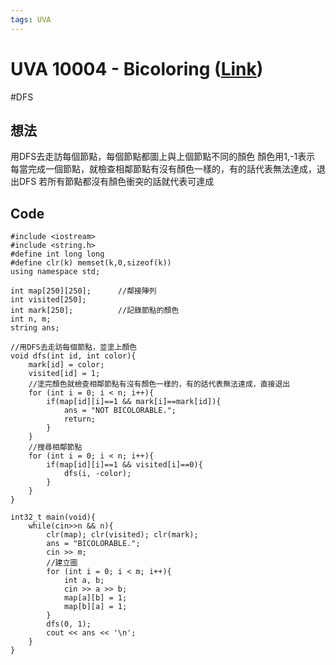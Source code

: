 ```yaml
---
tags: UVA
---
```

# UVA 10004 - Bicoloring ([Link](https://onlinejudge.org/external/100/10004.pdf))
#DFS
## 想法
用DFS去走訪每個節點，每個節點都圖上與上個節點不同的顏色
顏色用1,-1表示
每當完成一個節點，就檢查相鄰節點有沒有顏色一樣的，有的話代表無法達成，退出DFS
若所有節點都沒有顏色衝突的話就代表可達成

## Code
```c=
#include <iostream>
#include <string.h>
#define int long long
#define clr(k) memset(k,0,sizeof(k))
using namespace std;

int map[250][250];      //鄰接陣列
int visited[250];
int mark[250];          //記錄節點的顏色
int n, m;
string ans;

//用DFS去走訪每個節點，並塗上顏色
void dfs(int id, int color){
    mark[id] = color;
    visited[id] = 1;
    //塗完顏色就檢查相鄰節點有沒有顏色一樣的，有的話代表無法達成，直接退出
    for (int i = 0; i < n; i++){
        if(map[id][i]==1 && mark[i]==mark[id]){
            ans = "NOT BICOLORABLE.";
            return;
        }
    }
    //搜尋相鄰節點
    for (int i = 0; i < n; i++){
        if(map[id][i]==1 && visited[i]==0){
            dfs(i, -color);
        }
    }
}

int32_t main(void){
    while(cin>>n && n){
        clr(map); clr(visited); clr(mark);
        ans = "BICOLORABLE.";
        cin >> m;
        //建立圖
        for (int i = 0; i < m; i++){
            int a, b;
            cin >> a >> b;
            map[a][b] = 1;
            map[b][a] = 1;
        }
        dfs(0, 1);
        cout << ans << '\n';
    }
}
```